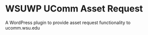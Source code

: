 # WSUWP UComm Asset Request

A WordPress plugin to provide asset request functionality to ucomm.wsu.edu
